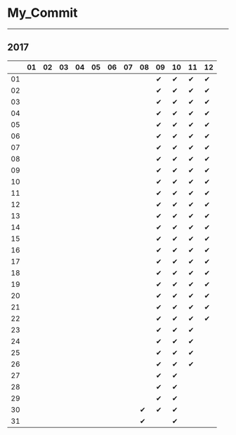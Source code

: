 # My_Commit

---

## 2017

|  |01|02|03|04|05|06|07|08|09|10|11|12|
|----|----|----|----|----|----|----|----|----|----|----|----|----|
|01|  |  |  |  |  |  |  |  |✔ |✔ |✔ |✔ |
|02|  |  |  |  |  |  |  |  |✔ |✔ |✔ |✔ |
|03|  |  |  |  |  |  |  |  |✔ |✔ |✔ |✔ |
|04|  |  |  |  |  |  |  |  |✔ |✔ |✔ |✔ |
|05|  |  |  |  |  |  |  |  |✔ |✔ |✔ |✔ |
|06|  |  |  |  |  |  |  |  |✔ |✔ |✔ |✔ |
|07|  |  |  |  |  |  |  |  |✔ |✔ |✔ |✔ |
|08|  |  |  |  |  |  |  |  |✔ |✔ |✔ |✔ |
|09|  |  |  |  |  |  |  |  |✔ |✔ |✔ |✔ |
|10|  |  |  |  |  |  |  |  |✔ |✔ |✔ |✔ |
|11|  |  |  |  |  |  |  |  |✔ |✔ |✔ |✔ |
|12|  |  |  |  |  |  |  |  |✔ |✔ |✔ |✔ |
|13|  |  |  |  |  |  |  |  |✔ |✔ |✔ |✔ |
|14|  |  |  |  |  |  |  |  |✔ |✔ |✔ |✔ |
|15|  |  |  |  |  |  |  |  |✔ |✔ |✔ |✔ |
|16|  |  |  |  |  |  |  |  |✔ |✔ |✔ |✔ |
|17|  |  |  |  |  |  |  |  |✔ |✔ |✔ |✔ |
|18|  |  |  |  |  |  |  |  |✔ |✔ |✔ |✔ |
|19|  |  |  |  |  |  |  |  |✔ |✔ |✔ |✔ |
|20|  |  |  |  |  |  |  |  |✔ |✔ |✔ |✔ |
|21|  |  |  |  |  |  |  |  |✔ |✔ |✔ |✔ |
|22|  |  |  |  |  |  |  |  |✔ |✔ |✔ |✔ |
|23|  |  |  |  |  |  |  |  |✔ |✔ |✔ |  |
|24|  |  |  |  |  |  |  |  |✔ |✔ |✔ |  |
|25|  |  |  |  |  |  |  |  |✔ |✔ |✔ |  |
|26|  |  |  |  |  |  |  |  |✔ |✔ |✔ |  |
|27|  |  |  |  |  |  |  |  |✔ |✔ |  |  |
|28|  |  |  |  |  |  |  |  |✔ |✔ |  |  |
|29|  |  |  |  |  |  |  |  |✔ |✔ |  |  |
|30|  |  |  |  |  |  |  |✔ |✔ |✔ |  |  |
|31|  |  |  |  |  |  |  |✔ |  |✔ |  |  |
